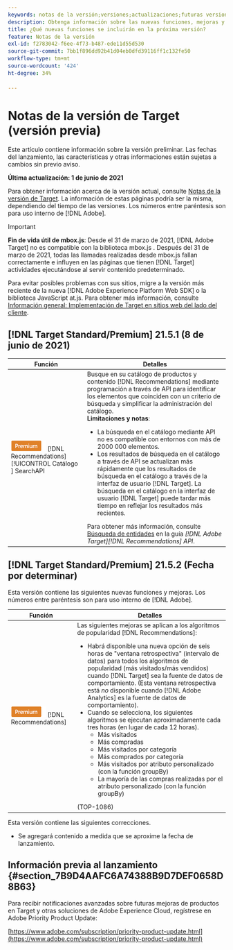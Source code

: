 ```yaml
---
keywords: notas de la versión;versiones;actualizaciones;futuras versiones;mejoras;nuevas funciones;correcciones;actualizaciones;versión preliminar
description: Obtenga información sobre las nuevas funciones, mejoras y correcciones que incluirá la próxima versión de Adobe Target, incluidos el SDK, la API y las bibliotecas de JavaScript.
title: ¿Qué nuevas funciones se incluirán en la próxima versión?
feature: Notas de la versión
exl-id: f2783042-f6ee-4f73-b487-ede11d55d530
source-git-commit: 7bb1f896dd92b41d04eb0dfd39116ff1c132fe50
workflow-type: tm+mt
source-wordcount: '424'
ht-degree: 34%

---
```


# Notas de la versión de Target (versión previa)

Este artículo contiene información sobre la versión preliminar. Las fechas del lanzamiento, las características y otras informaciones están sujetas a cambios sin previo aviso.

**Última actualización: 1 de junio de 2021**

Para obtener información acerca de la versión actual, consulte [Notas de la versión de Target](release-notes.md). La información de estas páginas podría ser la misma, dependiendo del tiempo de las versiones. Los números entre paréntesis son para uso interno de [!DNL Adobe].

>[!IMPORTANT]
>
>**Fin de vida útil de mbox.js**: Desde el 31 de marzo de 2021,  [!DNL Adobe Target] no es compatible con la biblioteca mbox.js . Después del 31 de marzo de 2021, todas las llamadas realizadas desde mbox.js fallan correctamente e influyen en las páginas que tienen [!DNL Target] actividades ejecutándose al servir contenido predeterminado.
>
>Para evitar posibles problemas con sus sitios, migre a la versión más reciente de la nueva [!DNL Adobe Experience Platform Web SDK] o la biblioteca JavaScript at.js. Para obtener más información, consulte [Información general: Implementación de Target en sitios web del lado del cliente](/help/c-implementing-target/c-implementing-target-for-client-side-web/implement-target-for-client-side-web.md).

## [!DNL Target Standard/Premium] 21.5.1 (8 de junio de 2021)

| Función | Detalles |
| --- | --- |
| ![Distintivo Premium ](/help/assets/premium.png) [!DNL Recommendations] [!UICONTROL Catálogo ] SearchAPI | Busque en su catálogo de productos y contenido [!DNL Recommendations] mediante programación a través de API para identificar los elementos que coinciden con un criterio de búsqueda y simplificar la administración del catálogo.<br>**Limitaciones y notas**:<ul><li>La búsqueda en el catálogo mediante API no es compatible con entornos con más de 2000 000 elementos.</li><li>Los resultados de búsqueda en el catálogo a través de API se actualizan más rápidamente que los resultados de búsqueda en el catálogo a través de la interfaz de usuario [!DNL Target]. La búsqueda en el catálogo en la interfaz de usuario [!DNL Target] puede tardar más tiempo en reflejar los resultados más recientes.</li></ul>Para obtener más información, consulte [Búsqueda de entidades](http://developers.adobetarget.com/api/recommendations/#tag/Searching-Entities) en la guía *[!DNL Adobe Target][!DNL Recommendations] API*. |

## [!DNL Target Standard/Premium] 21.5.2 (Fecha por determinar)

Esta versión contiene las siguientes nuevas funciones y mejoras. Los números entre paréntesis son para uso interno de [!DNL Adobe].

| Función | Detalles |
| --- | --- |
| ![Premium](/help/assets/premium.png) [!DNL Recommendations] | Las siguientes mejoras se aplican a los algoritmos de popularidad [!DNL Recommendations]:<ul><li>Habrá disponible una nueva opción de seis horas de &quot;ventana retrospectiva&quot; (intervalo de datos) para todos los algoritmos de popularidad (más visitados/más vendidos) cuando [!DNL Target] sea la fuente de datos de comportamiento. (Esta ventana retrospectiva está *no* disponible cuando [!DNL Adobe Analytics] es la fuente de datos de comportamiento).</li><li>Cuando se selecciona, los siguientes algoritmos se ejecutan aproximadamente cada tres horas (en lugar de cada 12 horas).<ul><li>Más visitados</li><li>Más compradas</li><li>Más visitados por categoría</li><li>Más comprados por categoría</li><li>Más visitados por atributo personalizado (con la función groupBy)</li><li>La mayoría de las compras realizadas por el atributo personalizado (con la función groupBy)</li></ul></ul>(TOP-1086) |

Esta versión contiene las siguientes correcciones.

* Se agregará contenido a medida que se aproxime la fecha de lanzamiento.

## Información previa al lanzamiento {#section_7B9D4AAFC6A74388B9D7DEF0658D8B63}

Para recibir notificaciones avanzadas sobre futuras mejoras de productos en Target y otras soluciones de Adobe Experience Cloud, regístrese en Adobe Priority Product Update:

[https://www.adobe.com/subscription/priority-product-update.html](https://www.adobe.com/subscription/priority-product-update.html)
